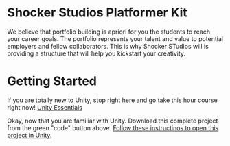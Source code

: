 # Shocker Studios Platformer Kit

We believe that portfolio building is apriori for you the students to reach your career goals. The portfolio represents your talent and value to potential employers and fellow collaborators. This is why Shocker STudios will is providing a structure that will help you kickstart your creativity.

# Getting Started
If you are totally new to Unity, stop right here and go take this hour course right now! [Unity Essentials](https://learn.unity.com/pathway/unity-essentials)

Okay, now that you are familiar with Unity. Download this complete project from the green "code" button above. [Follow these instructinos to open this project in Unity.](https://docs.unity3d.com/Manual/GettingStartedOpeningProjects.html)


